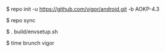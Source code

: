 $ repo init -u https://github.com/vigor/android.git -b AOKP-4.3

$ repo sync

$ . build/envsetup.sh

$ time brunch vigor
